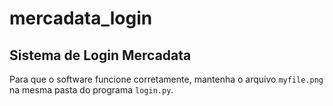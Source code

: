 # mercadata_login

## Sistema de Login Mercadata

Para que o software funcione corretamente, mantenha o arquivo ```myfile.png``` na mesma pasta do programa ```login.py```. 
